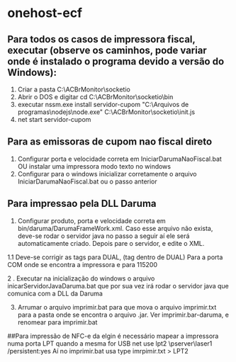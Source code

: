 # onehost-ecf

## Para todos os casos de impressora fiscal, executar (observe os caminhos, pode variar onde é instalado o programa devido a versão do Windows):
1. Criar a pasta C:\ACBrMonitor\socketio
2. Abrir o DOS e digitar cd C:\ACBrMonitor\socketio\bin
3. executar nssm.exe install servidor-cupom "C:\Arquivos de programas\nodejs\node.exe" C:\ACBrMonitor\socketio\init.js
4. net start servidor-cupom


## Para as emissoras de cupom nao fiscal direto
1. Configurar porta e velocidade correta em IniciarDarumaNaoFiscal.bat OU instalar uma impressora modo texto no windows 
2. Configurar para o windows inicializar corretamente o arquivo IniciarDarumaNaoFiscal.bat ou o passo anterior

## Para impressao pela DLL Daruma
1. Configurar produto, porta e velocidade correta em bin/daruma/DarumaFrameWork.xml. Caso esse arquivo não exista, deve-se rodar o servidor java no passo a seguir aí ele será automaticamente criado. Depois pare o servidor, e edite o XML.

1.1 Deve-se corrigir as tags <Produto> para DUAL, <PortaComunicacao> (tag dentro de DUAL) Para a porta COM onde se encontra a impressora e <Velocidade> para 115200

2 . Executar na inicialização do windows o arquivo inicarServidorJavaDaruma.bat que por sua vez irá rodar o servidor java que comunica com a DLL da Daruma

3. Arrumar o arquivo imprimir.bat para que mova o arquivo imprimir.txt para a pasta onde se encontra o arquivo .jar. Ver imprimir.bar-daruma, e renomear para imprimir.bat


##Para impressão de NFC-e da elgin é necessário mapear a impressora numa porta LPT quando a mesma for USB
net use lpt2 \\pserver\laser1 /persistent:yes
Aí no imprimir.bat usa type imrpimir.txt > LPT2